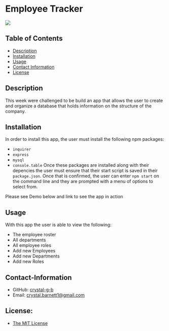 # Employee Tracker

  <a href="https://img.shields.io/badge/License-MIT-brightgreen"><img src="https://img.shields.io/badge/License-MIT-brightgreen"></a>

  ## Table of Contents
  * [Description](#description)
  * [Installation](#installation)
  * [Usage](#usage)
  * [Contact Information](#contact-information)
  * [License](#license)
  
  
  ## Description

  This week were challenged to be build an app that allows the user to create and organize a database that holds information on the structure of the company.

  ## Installation

  In order to install this app, the user must install the following npm packages: 
  * `inquirer`
  * `express`
  * `mysql`
  * `console.table` 
  Once these packages are installed along with their depencies the user must ensure that their start script is saved in their `package.json`. Once that is confirmed, the user can enter `npm start` on the command line and they are prompted with a menu of options to select from.

  Please see Demo below and link to see the app in action
  
  
  ## Usage

  With this app the user is able to view the following: 
  * The employee roster
  * All departments
  * All employee roles
  * Add new Employees
  * Add new Departments
  * Add new Roles
  
  ## Contact-Information
  * GitHub: [crystal-g-b](https://github.com/crystal-g-b)
  * Email: crystal.barnett1@gmail.com
  
  ## License: 
  * [The MIT License](https://opensource.org/license/MIT)
